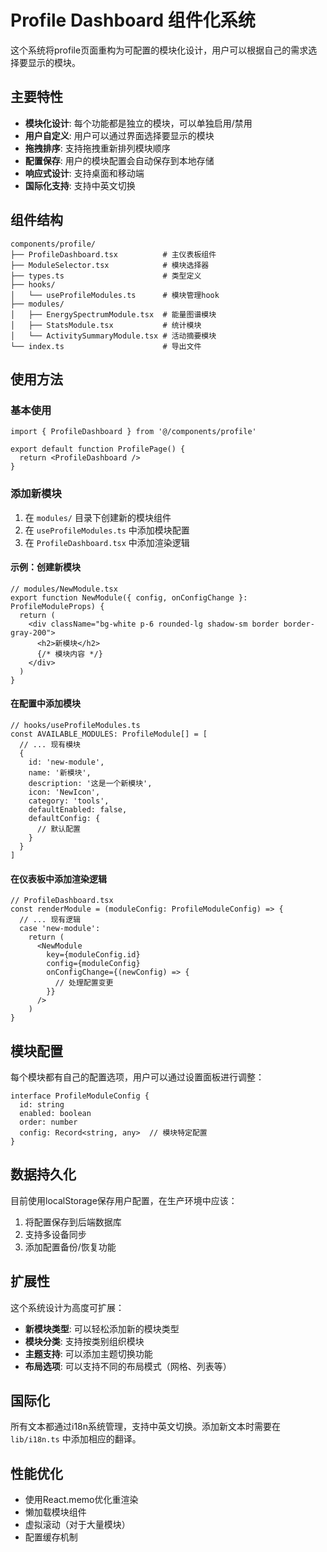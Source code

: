 # Profile Dashboard 组件化系统

这个系统将profile页面重构为可配置的模块化设计，用户可以根据自己的需求选择要显示的模块。

## 主要特性

- **模块化设计**: 每个功能都是独立的模块，可以单独启用/禁用
- **用户自定义**: 用户可以通过界面选择要显示的模块
- **拖拽排序**: 支持拖拽重新排列模块顺序
- **配置保存**: 用户的模块配置会自动保存到本地存储
- **响应式设计**: 支持桌面和移动端
- **国际化支持**: 支持中英文切换

## 组件结构

```
components/profile/
├── ProfileDashboard.tsx          # 主仪表板组件
├── ModuleSelector.tsx            # 模块选择器
├── types.ts                      # 类型定义
├── hooks/
│   └── useProfileModules.ts      # 模块管理hook
├── modules/
│   ├── EnergySpectrumModule.tsx  # 能量图谱模块
│   ├── StatsModule.tsx           # 统计模块
│   └── ActivitySummaryModule.tsx # 活动摘要模块
└── index.ts                      # 导出文件
```

## 使用方法

### 基本使用

```tsx
import { ProfileDashboard } from '@/components/profile'

export default function ProfilePage() {
  return <ProfileDashboard />
}
```

### 添加新模块

1. 在 `modules/` 目录下创建新的模块组件
2. 在 `useProfileModules.ts` 中添加模块配置
3. 在 `ProfileDashboard.tsx` 中添加渲染逻辑

#### 示例：创建新模块

```tsx
// modules/NewModule.tsx
export function NewModule({ config, onConfigChange }: ProfileModuleProps) {
  return (
    <div className="bg-white p-6 rounded-lg shadow-sm border border-gray-200">
      <h2>新模块</h2>
      {/* 模块内容 */}
    </div>
  )
}
```

#### 在配置中添加模块

```tsx
// hooks/useProfileModules.ts
const AVAILABLE_MODULES: ProfileModule[] = [
  // ... 现有模块
  {
    id: 'new-module',
    name: '新模块',
    description: '这是一个新模块',
    icon: 'NewIcon',
    category: 'tools',
    defaultEnabled: false,
    defaultConfig: {
      // 默认配置
    }
  }
]
```

#### 在仪表板中添加渲染逻辑

```tsx
// ProfileDashboard.tsx
const renderModule = (moduleConfig: ProfileModuleConfig) => {
  // ... 现有逻辑
  case 'new-module':
    return (
      <NewModule 
        key={moduleConfig.id}
        config={moduleConfig}
        onConfigChange={(newConfig) => {
          // 处理配置变更
        }}
      />
    )
}
```

## 模块配置

每个模块都有自己的配置选项，用户可以通过设置面板进行调整：

```tsx
interface ProfileModuleConfig {
  id: string
  enabled: boolean
  order: number
  config: Record<string, any>  // 模块特定配置
}
```

## 数据持久化

目前使用localStorage保存用户配置，在生产环境中应该：

1. 将配置保存到后端数据库
2. 支持多设备同步
3. 添加配置备份/恢复功能

## 扩展性

这个系统设计为高度可扩展：

- **新模块类型**: 可以轻松添加新的模块类型
- **模块分类**: 支持按类别组织模块
- **主题支持**: 可以添加主题切换功能
- **布局选项**: 可以支持不同的布局模式（网格、列表等）

## 国际化

所有文本都通过i18n系统管理，支持中英文切换。添加新文本时需要在 `lib/i18n.ts` 中添加相应的翻译。

## 性能优化

- 使用React.memo优化重渲染
- 懒加载模块组件
- 虚拟滚动（对于大量模块）
- 配置缓存机制
